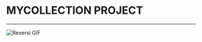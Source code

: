 # **MYCOLLECTION** **PROJECT**
---

![Reversi GIF](https://github.com/Jacob-Lillywhite/Reversi/blob/master/GithubImages/homepage.PNG)
